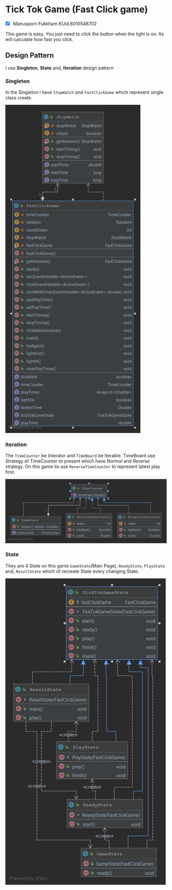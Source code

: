 # Tick Tok Game (Fast Click game)

- [x] Manusporn Fukkham KUid.6010546702

This game is easy. You just need to click the button when the light is
on. Its will calculate how fast you click.

## Design Pattern
I use **Singleton**, **State** and, **Iteration** design pattern

### Singleton
In the Singleton i have `StopWatch` and `FastClickGame` which represent 
single class create.

![](uml/image/Singleton.png)

### Iteration
The `TimeCounter` be Interator and `TimeBoard` be Iterable. TimeBoard use
Strategy of TimeCounter to present which have *Normal* and *Reverse* strategy.
On this game its use `ReverseTimeCounter` to represent latest play first.

![](uml/image/Iterator.png)

### State
They are 4 State on this game `GameState`(Main Page), `ReadyState`, `PlayState`
and, `ResultState` which of recreate State every changing State.

![](uml/image/State.png)
